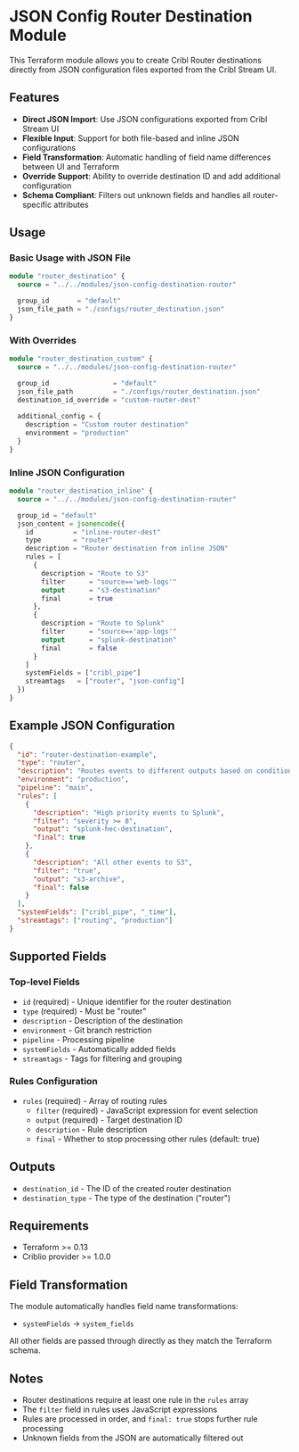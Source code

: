 # JSON Config Router Destination Module

This Terraform module allows you to create Cribl Router destinations directly from JSON configuration files exported from the Cribl Stream UI.

## Features

- **Direct JSON Import**: Use JSON configurations exported from Cribl Stream UI
- **Flexible Input**: Support for both file-based and inline JSON configurations
- **Field Transformation**: Automatic handling of field name differences between UI and Terraform
- **Override Support**: Ability to override destination ID and add additional configuration
- **Schema Compliant**: Filters out unknown fields and handles all router-specific attributes

## Usage

### Basic Usage with JSON File

```terraform
module "router_destination" {
  source = "../../modules/json-config-destination-router"

  group_id       = "default"
  json_file_path = "./configs/router_destination.json"
}
```

### With Overrides

```terraform
module "router_destination_custom" {
  source = "../../modules/json-config-destination-router"

  group_id                = "default"
  json_file_path          = "./configs/router_destination.json"
  destination_id_override = "custom-router-dest"
  
  additional_config = {
    description = "Custom router destination"
    environment = "production"
  }
}
```

### Inline JSON Configuration

```terraform
module "router_destination_inline" {
  source = "../../modules/json-config-destination-router"

  group_id = "default"
  json_content = jsonencode({
    id          = "inline-router-dest"
    type        = "router"
    description = "Router destination from inline JSON"
    rules = [
      {
        description = "Route to S3"
        filter      = "source=='web-logs'"
        output      = "s3-destination"
        final       = true
      },
      {
        description = "Route to Splunk"
        filter      = "source=='app-logs'"
        output      = "splunk-destination"
        final       = false
      }
    ]
    systemFields = ["cribl_pipe"]
    streamtags   = ["router", "json-config"]
  })
}
```

## Example JSON Configuration

```json
{
  "id": "router-destination-example",
  "type": "router",
  "description": "Routes events to different outputs based on conditions",
  "environment": "production",
  "pipeline": "main",
  "rules": [
    {
      "description": "High priority events to Splunk",
      "filter": "severity >= 8",
      "output": "splunk-hec-destination",
      "final": true
    },
    {
      "description": "All other events to S3",
      "filter": "true",
      "output": "s3-archive",
      "final": false
    }
  ],
  "systemFields": ["cribl_pipe", "_time"],
  "streamtags": ["routing", "production"]
}
```

## Supported Fields

### Top-level Fields
- `id` (required) - Unique identifier for the router destination
- `type` (required) - Must be "router"
- `description` - Description of the destination
- `environment` - Git branch restriction
- `pipeline` - Processing pipeline
- `systemFields` - Automatically added fields
- `streamtags` - Tags for filtering and grouping

### Rules Configuration
- `rules` (required) - Array of routing rules
  - `filter` (required) - JavaScript expression for event selection
  - `output` (required) - Target destination ID
  - `description` - Rule description
  - `final` - Whether to stop processing other rules (default: true)

## Outputs

- `destination_id` - The ID of the created router destination
- `destination_type` - The type of the destination ("router")

## Requirements

- Terraform >= 0.13
- Criblio provider >= 1.0.0

## Field Transformation

The module automatically handles field name transformations:
- `systemFields` → `system_fields`

All other fields are passed through directly as they match the Terraform schema.

## Notes

- Router destinations require at least one rule in the `rules` array
- The `filter` field in rules uses JavaScript expressions
- Rules are processed in order, and `final: true` stops further rule processing
- Unknown fields from the JSON are automatically filtered out
